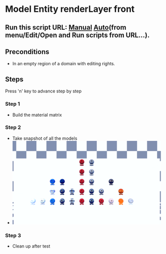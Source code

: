 # Model Entity renderLayer front
## Run this script URL: [Manual](./test.js?raw=true)   [Auto](./testAuto.js?raw=true)(from menu/Edit/Open and Run scripts from URL...).

## Preconditions
- In an empty region of a domain with editing rights.

## Steps
Press 'n' key to advance step by step

### Step 1
- Build the material matrix
### Step 2
- Take snapshot of all the models
- ![](./ExpectedImage_00000.png)
### Step 3
- Clean up after test
